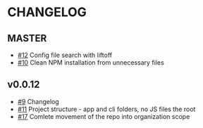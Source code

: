 CHANGELOG
=========

MASTER
------

* [#12](https://github.com/imconfly/imconfly/issues/12) Config file search with liftoff
* [#10](https://github.com/imconfly/imconfly/issues/10) Clean NPM installation from unnecessary files

v0.0.12
-------

* [#9](https://github.com/imconfly/imconfly/issues/9) Changelog
* [#11](https://github.com/imconfly/imconfly/issues/11) Project structure - app and cli folders, no JS files the root 
* [#17](https://github.com/imconfly/imconfly/issues/17) Comlete movement of the repo into organization scope
